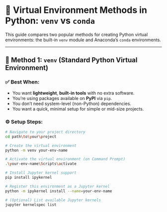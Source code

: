 # 🐍 Virtual Environment Methods in Python: `venv` vs `conda`

This guide compares two popular methods for creating Python virtual environments: the built-in `venv` module and Anaconda’s `conda` environments.

---

## 🔹 Method 1: `venv` (Standard Python Virtual Environment)

### ✅ Best When:
- You want **lightweight**, **built-in tools** with no extra software.
- You’re using packages available on **PyPI** via `pip`.
- You don’t need system-level (non-Python) dependencies.
- You want a quick, minimal setup for simple or mid-size projects.

### ⚙️ Setup Steps:
```bash
# Navigate to your project directory
cd path\to\your\project

# Create the virtual environment
python -m venv your-env-name

# Activate the virtual environment (on Command Prompt)
.\your-env-name\Scripts\activate

# Install Jupyter kernel support
pip install ipykernel

# Register this environment as a Jupyter kernel
python -m ipykernel install --name=your-env-name

# (Optional) List available Jupyter kernels
jupyter kernelspec list

